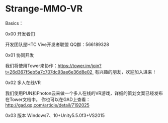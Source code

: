 # Strange-MMO-VR
Basics：

0x00 开发者们

开发团队是HTC Vive开发者联盟 QQ群：566189328

0x01 协同开发

我们将使用Tower来协作：https://tower.im/join?t=26d367f5eb5a7c707dc93ae6e36d8e02 
有兴趣的朋友，欢迎加入进来！

0x02 多人在线VR 

我们使用PUN和Photon云来做一个多人在线的VR游戏，详细的策划文案已经发布在Tower文档中。
你也可以在GAD上查看：http://gad.qq.com/article/detail/7192025

0x03 版本
Windows7、10+Unity5.5.0f3+VS2015